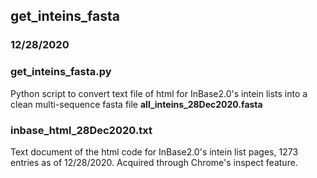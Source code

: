 ## get_inteins_fasta
### 12/28/2020

### get_inteins_fasta.py

Python script to convert text file of html for InBase2.0's intein lists into a clean multi-sequence fasta file **all_inteins_28Dec2020.fasta**

### inbase_html_28Dec2020.txt
Text document of the html code for InBase2.0's intein list pages, 1273 entries as of 12/28/2020.
Acquired through Chrome's inspect feature.
